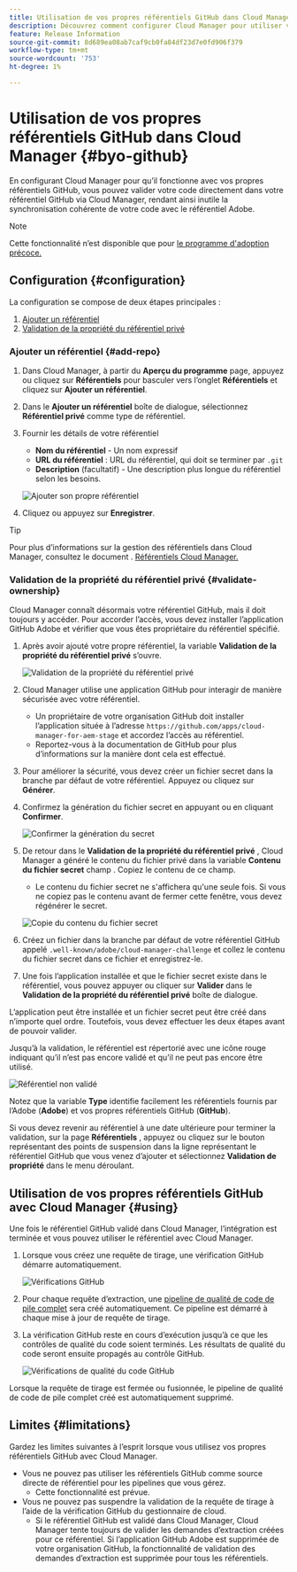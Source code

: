 ```yaml
---
title: Utilisation de vos propres référentiels GitHub dans Cloud Manager
description: Découvrez comment configurer Cloud Manager pour utiliser vos propres référentiels GitHub.
feature: Release Information
source-git-commit: 8d689ea08ab7caf9cb0fa84df23d7e0fd906f379
workflow-type: tm+mt
source-wordcount: '753'
ht-degree: 1%

---
```



# Utilisation de vos propres référentiels GitHub dans Cloud Manager {#byo-github}

En configurant Cloud Manager pour qu’il fonctionne avec vos propres référentiels GitHub, vous pouvez valider votre code directement dans votre référentiel GitHub via Cloud Manager, rendant ainsi inutile la synchronisation cohérente de votre code avec le référentiel Adobe.

>[!NOTE]
>
>Cette fonctionnalité n’est disponible que pour [le programme d&#39;adoption précoce.](/help/implementing/cloud-manager/release-notes/current.md#early-adoption)

## Configuration {#configuration}

La configuration se compose de deux étapes principales :

1. [Ajouter un référentiel](#add-repo)
1. [Validation de la propriété du référentiel privé](#validate-ownership)

### Ajouter un référentiel {#add-repo}

1. Dans Cloud Manager, à partir du **Aperçu du programme** page, appuyez ou cliquez sur **Référentiels** pour basculer vers l’onglet **Référentiels** et cliquez sur **Ajouter un référentiel**.

1. Dans le **Ajouter un référentiel** boîte de dialogue, sélectionnez **Référentiel privé** comme type de référentiel.

1. Fournir les détails de votre référentiel

   * **Nom du référentiel** - Un nom expressif
   * **URL du référentiel** : URL du référentiel, qui doit se terminer par `.git`
   * **Description** (facultatif) - Une description plus longue du référentiel selon les besoins.

   ![Ajouter son propre référentiel](/help/implementing/cloud-manager/assets/repos/add-own-github.png)

1. Cliquez ou appuyez sur **Enregistrer**.

>[!TIP]
>
>Pour plus d’informations sur la gestion des référentiels dans Cloud Manager, consultez le document . [Référentiels Cloud Manager.](/help/implementing/cloud-manager/managing-code/cloud-manager-repositories.md)

### Validation de la propriété du référentiel privé {#validate-ownership}

Cloud Manager connaît désormais votre référentiel GitHub, mais il doit toujours y accéder. Pour accorder l’accès, vous devez installer l’application GitHub Adobe et vérifier que vous êtes propriétaire du référentiel spécifié.

1. Après avoir ajouté votre propre référentiel, la variable **Validation de la propriété du référentiel privé** s’ouvre.

   ![Validation de la propriété du référentiel privé](/help/implementing/cloud-manager/assets/repos/private-repo-validate.png)

1. Cloud Manager utilise une application GitHub pour interagir de manière sécurisée avec votre référentiel.
   * Un propriétaire de votre organisation GitHub doit installer l’application située à l’adresse `https://github.com/apps/cloud-manager-for-aem-stage` et accordez l’accès au référentiel.
   * Reportez-vous à la documentation de GitHub pour plus d’informations sur la manière dont cela est effectué.

1. Pour améliorer la sécurité, vous devez créer un fichier secret dans la branche par défaut de votre référentiel. Appuyez ou cliquez sur **Générer**.

1. Confirmez la génération du fichier secret en appuyant ou en cliquant **Confirmer**.

   ![Confirmer la génération du secret](/help/implementing/cloud-manager/assets/repos/confirm-generation.png)

1. De retour dans le **Validation de la propriété du référentiel privé** , Cloud Manager a généré le contenu du fichier privé dans la variable **Contenu du fichier secret** champ . Copiez le contenu de ce champ.

   * Le contenu du fichier secret ne s&#39;affichera qu&#39;une seule fois. Si vous ne copiez pas le contenu avant de fermer cette fenêtre, vous devez régénérer le secret.

   ![Copie du contenu du fichier secret](/help/implementing/cloud-manager/assets/repos/new-secret.png)

1. Créez un fichier dans la branche par défaut de votre référentiel GitHub appelé `.well-known/adobe/cloud-manager-challenge` et collez le contenu du fichier secret dans ce fichier et enregistrez-le.

1. Une fois l’application installée et que le fichier secret existe dans le référentiel, vous pouvez appuyer ou cliquer sur **Valider** dans le **Validation de la propriété du référentiel privé** boîte de dialogue.

L’application peut être installée et un fichier secret peut être créé dans n’importe quel ordre. Toutefois, vous devez effectuer les deux étapes avant de pouvoir valider.

Jusqu’à la validation, le référentiel est répertorié avec une icône rouge indiquant qu’il n’est pas encore validé et qu’il ne peut pas encore être utilisé.

![Référentiel non validé](/help/implementing/cloud-manager/assets/repos/unvalidated-repo.png)

Notez que la variable **Type** identifie facilement les référentiels fournis par l’Adobe (**Adobe**) et vos propres référentiels GitHub (**GitHub**).

Si vous devez revenir au référentiel à une date ultérieure pour terminer la validation, sur la page **Référentiels** , appuyez ou cliquez sur le bouton représentant des points de suspension dans la ligne représentant le référentiel GitHub que vous venez d’ajouter et sélectionnez **Validation de propriété** dans le menu déroulant.

## Utilisation de vos propres référentiels GitHub avec Cloud Manager {#using}

Une fois le référentiel GitHub validé dans Cloud Manager, l’intégration est terminée et vous pouvez utiliser le référentiel avec Cloud Manager.

1. Lorsque vous créez une requête de tirage, une vérification GitHub démarre automatiquement.

   ![Vérifications GitHub](/help/implementing/cloud-manager/assets/repos/github-checks.png)

1. Pour chaque requête d’extraction, une [pipeline de qualité de code de pile complet](/help/implementing/cloud-manager/configuring-pipelines/introduction-ci-cd-pipelines.md) sera créé automatiquement. Ce pipeline est démarré à chaque mise à jour de requête de tirage.

1. La vérification GitHub reste en cours d’exécution jusqu’à ce que les contrôles de qualité du code soient terminés. Les résultats de qualité du code seront ensuite propagés au contrôle GitHub.

   ![Vérifications de qualité du code GitHub](/help/implementing/cloud-manager/assets/repos/github-code-quality.png)

Lorsque la requête de tirage est fermée ou fusionnée, le pipeline de qualité de code de pile complet créé est automatiquement supprimé.

## Limites {#limitations}

Gardez les limites suivantes à l’esprit lorsque vous utilisez vos propres référentiels GitHub avec Cloud Manager.

* Vous ne pouvez pas utiliser les référentiels GitHub comme source directe de référentiel pour les pipelines que vous gérez.
   * Cette fonctionnalité est prévue.
* Vous ne pouvez pas suspendre la validation de la requête de tirage à l’aide de la vérification GitHub du gestionnaire de cloud.
   * Si le référentiel GitHub est validé dans Cloud Manager, Cloud Manager tente toujours de valider les demandes d’extraction créées pour ce référentiel.
Si l’application GitHub Adobe est supprimée de votre organisation GitHub, la fonctionnalité de validation des demandes d’extraction est supprimée pour tous les référentiels.
